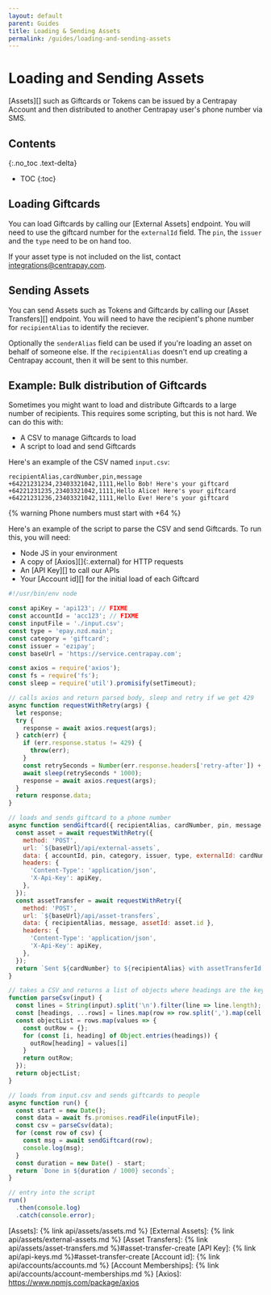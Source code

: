 ```yaml
---
layout: default
parent: Guides
title: Loading & Sending Assets
permalink: /guides/loading-and-sending-assets
---
```


# Loading and Sending Assets

[Assets][] such as Giftcards or Tokens can be issued by a Centrapay Account and then distributed to
another Centrapay user's phone number via SMS.

## Contents
{:.no_toc .text-delta}

* TOC
{:toc}

## Loading Giftcards

You can load Giftcards by calling our [External Assets] endpoint. You will need to use the giftcard
number for the `externalId` field. The `pin`, the `issuer` and the `type` need to be on hand too.

If your asset type is not included on the list, contact [integrations@centrapay.com]().

## Sending Assets

You can send Assets such as Tokens and Giftcards by calling our [Asset Transfers][] endpoint.
You will need to have the recipient's phone number for `recipientAlias` to identify the reciever.

Optionally the `senderAlias` field can be used if you're loading an asset on behalf of someone else.
If the `recipientAlias` doesn't end up creating a Centrapay account, then it will be sent to this
number.

## Example: Bulk distribution of Giftcards

Sometimes you might want to load and distribute Giftcards to a large number of recipients. This
requires some scripting, but this is not hard. We can do this with:

* A CSV to manage Giftcards to load
* A script to load and send Giftcards

Here's an example of the CSV named `input.csv`:

```
recipientAlias,cardNumber,pin,message
+64221231234,23403321042,1111,Hello Bob! Here's your giftcard
+64221231235,23403321042,1111,Hello Alice! Here's your giftcard
+64221231236,23403321042,1111,Hello Eve! Here's your giftcard
```

{% warning Phone numbers must start with +64 %}

Here's an example of the script to parse the CSV and send Giftcards. To run this, you will need:

* Node JS in your environment
* A copy of [Axios][]{:.external} for HTTP requests
* An [API Key][] to call our APIs
* Your [Account id][] for the initial load of each Giftcard

```javascript
#!/usr/bin/env node

const apiKey = 'api123'; // FIXME
const accountId = 'acc123'; // FIXME
const inputFile = './input.csv';
const type = 'epay.nzd.main';
const category = 'giftcard';
const issuer = 'ezipay';
const baseUrl = 'https://service.centrapay.com';

const axios = require('axios');
const fs = require('fs');
const sleep = require('util').promisify(setTimeout);

// calls axios and return parsed body, sleep and retry if we get 429
async function requestWithRetry(args) {
  let response;
  try {
    response = await axios.request(args);
  } catch(err) {
    if (err.response.status != 429) {
      throw(err);
    }
    const retrySeconds = Number(err.response.headers['retry-after']) + 1;
    await sleep(retrySeconds * 1000);
    response = await axios.request(args);
  }
  return response.data;
}

// loads and sends giftcard to a phone number
async function sendGiftcard({ recipientAlias, cardNumber, pin, message }) {
  const asset = await requestWithRetry({
    method: 'POST',
    url: `${baseUrl}/api/external-assets`,
    data: { accountId, pin, category, issuer, type, externalId: cardNumber },
    headers: {
      'Content-Type': 'application/json',
      'X-Api-Key': apiKey,
    },
  });
  const assetTransfer = await requestWithRetry({
    method: 'POST',
    url: `${baseUrl}/api/asset-transfers`,
    data: { recipientAlias, message, assetId: asset.id },
    headers: {
      'Content-Type': 'application/json',
      'X-Api-Key': apiKey,
    },
  });
  return `Sent ${cardNumber} to ${recipientAlias} with assetTransferId ${assetTransfer.id}`;
}

// takes a CSV and returns a list of objects where headings are the keys
function parseCsv(input) {
  const lines = String(input).split('\n').filter(line => line.length);
  const [headings, ...rows] = lines.map(row => row.split(',').map(cell => cell.trim()));
  const objectList = rows.map(values => {
    const outRow = {};
    for (const [i, heading] of Object.entries(headings)) {
      outRow[heading] = values[i]
    }
    return outRow;
  });
  return objectList;
}

// loads from input.csv and sends giftcards to people
async function run() {
  const start = new Date();
  const data = await fs.promises.readFile(inputFile);
  const csv = parseCsv(data);
  for (const row of csv) {
    const msg = await sendGiftcard(row);
    console.log(msg);
  }
  const duration = new Date() - start;
  return `Done in ${duration / 1000} seconds`;
}

// entry into the script
run()
  .then(console.log)
  .catch(console.error);
```

[Assets]: {% link api/assets/assets.md %}
[External Assets]: {% link api/assets/external-assets.md %}
[Asset Transfers]: {% link api/assets/asset-transfers.md %}#asset-transfer-create
[API Key]: {% link api/api-keys.md %}#asset-transfer-create
[Account id]: {% link api/accounts/accounts.md %}
[Account Memberships]: {% link api/accounts/account-memberships.md %}
[Axios]: https://www.npmjs.com/package/axios
